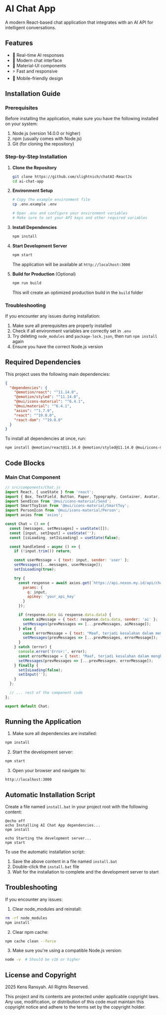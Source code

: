# AI Chat App

A modern React-based chat application that integrates with an AI API for intelligent conversations.

## Features

- 🤖 Real-time AI responses
- 💬 Modern chat interface
- 🎨 Material-UI components
- ⚡ Fast and responsive
- 📱 Mobile-friendly design

## Installation Guide

### Prerequisites

Before installing the application, make sure you have the following installed on your system:

1. Node.js (version 14.0.0 or higher)
2. npm (usually comes with Node.js)
3. Git (for cloning the repository)

### Step-by-Step Installation

1. **Clone the Repository**
   ```bash
   git clone https://github.com/slightnich/chatAI-ReactJs
   cd ai-chat-app
   ```

2. **Environment Setup**
   ```bash
   # Copy the example environment file
   cp .env.example .env
   
   # Open .env and configure your environment variables
   # Make sure to set your API keys and other required variables
   ```

3. **Install Dependencies**
   ```bash
   npm install
   ```

4. **Start Development Server**
   ```bash
   npm start
   ```
   The application will be available at `http://localhost:3000`

5. **Build for Production** (Optional)
   ```bash
   npm run build
   ```
   This will create an optimized production build in the `build` folder

### Troubleshooting

If you encounter any issues during installation:

1. Make sure all prerequisites are properly installed
2. Check if all environment variables are correctly set in `.env`
3. Try deleting `node_modules` and `package-lock.json`, then run `npm install` again
4. Ensure you have the correct Node.js version

## Required Dependencies

This project uses the following main dependencies:

```json
{
  "dependencies": {
    "@emotion/react": "^11.14.0",
    "@emotion/styled": "^11.14.0",
    "@mui/icons-material": "^6.4.1",
    "@mui/material": "^6.4.1",
    "axios": "^1.7.9",
    "react": "^19.0.0",
    "react-dom": "^19.0.0"
  }
}
```

To install all dependencies at once, run:

```bash
npm install @emotion/react@11.14.0 @emotion/styled@11.14.0 @mui/icons-material@6.4.1 @mui/material@6.4.1 axios@1.7.9 react@19.0.0 react-dom@19.0.0
```

## Code Blocks

### Main Chat Component

```jsx
// src/components/Chat.js
import React, { useState } from 'react';
import { Box, TextField, Button, Paper, Typography, Container, Avatar, IconButton, CircularProgress } from '@mui/material';
import SendIcon from '@mui/icons-material/Send';
import SmartToyIcon from '@mui/icons-material/SmartToy';
import PersonIcon from '@mui/icons-material/Person';
import axios from 'axios';

const Chat = () => {
  const [messages, setMessages] = useState([]);
  const [input, setInput] = useState('');
  const [isLoading, setIsLoading] = useState(false);

  const handleSend = async () => {
    if (!input.trim()) return;

    const userMessage = { text: input, sender: 'user' };
    setMessages([...messages, userMessage]);
    setIsLoading(true);

    try {
      const response = await axios.get(`https://api.nexon.my.id/api/chat-gpt`, {
        params: {
          q: input,
          apikey: 'your_api_key'
        }
      });

      if (response.data && response.data.data) {
        const aiMessage = { text: response.data.data, sender: 'ai' };
        setMessages(prevMessages => [...prevMessages, aiMessage]);
      } else {
        const errorMessage = { text: "Maaf, terjadi kesalahan dalam memproses pesan.", sender: 'ai' };
        setMessages(prevMessages => [...prevMessages, errorMessage]);
      }
    } catch (error) {
      console.error('Error:', error);
      const errorMessage = { text: "Maaf, terjadi kesalahan dalam menghubungi server.", sender: 'ai' };
      setMessages(prevMessages => [...prevMessages, errorMessage]);
    } finally {
      setIsLoading(false);
      setInput('');
    }
  };

  // ... rest of the component code
};

export default Chat;
```

## Running the Application

1. Make sure all dependencies are installed:
```bash
npm install
```

2. Start the development server:
```bash
npm start
```

3. Open your browser and navigate to:
```
http://localhost:3000
```

## Automatic Installation Script

Create a file named `install.bat` in your project root with the following content:

```batch
@echo off
echo Installing AI Chat App dependencies...
npm install

echo Starting the development server...
npm start
```

To use the automatic installation script:
1. Save the above content in a file named `install.bat`
2. Double-click the `install.bat` file
3. Wait for the installation to complete and the development server to start

## Troubleshooting

If you encounter any issues:

1. Clear node_modules and reinstall:
```bash
rm -rf node_modules
npm install
```

2. Clear npm cache:
```bash
npm cache clean --force
```

3. Make sure you're using a compatible Node.js version:
```bash
node -v  # Should be v16 or higher
```

## License and Copyright

 2025 Kens Ransyah. All Rights Reserved.

This project and its contents are protected under applicable copyright laws. Any use, modification, or distribution of this code must maintain this copyright notice and adhere to the terms set by the copyright holder.
